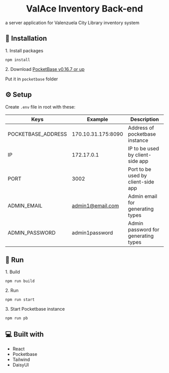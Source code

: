 <h1 id="title" align="center">ValAce Inventory Back-end</h1>

<p id="description">a server application for Valenzuela City Library inventory system</p>

<h2>🔨 Installation</h2>

<p>1. Install packages</p>

```
npm install
```

<p>2. Download <a href="https://github.com/pocketbase/pocketbase/releases">PocketBase v0.16.7 or up </a></p>
<p>Put it in <code>pocketbase</code> folder</p>

<h2>⚙️ Setup</h2>

<p>Create <code>.env</code> file in root with these:</p>

| Keys               | Example            | Description                         |
| ------------------ | ------------------ | ----------------------------------- |
| POCKETBASE_ADDRESS | 170.10.31.175:8090 | Address of pocketbase instance      |
| IP                 | 172.17.0.1         | IP to be used by client-side app    |
| PORT               | 3002               | Port to be used by client-side app  |
| ADMIN_EMAIL        | admin1@email.com   | Admin email for generating types    |
| ADMIN_PASSWORD     | admin1password     | Admin password for generating types |

<h2>🏃 Run</h2>

<p>1. Build</p>

```
npm run build
```

<p>2. Run</p>

```
npm run start
```

<p>3. Start Pocketbase instance</p>

```
npm run pb
```

<h2>💻 Built with</h2>

- React
- Pocketbase
- Tailwind
- DaisyUI
